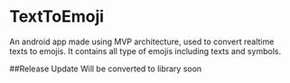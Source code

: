 # TextToEmoji

An android app made using MVP architecture, used to convert realtime texts to emojis. It contains all type of emojis including texts and symbols.

##Release Update
Will be converted to library soon
